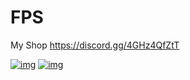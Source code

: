 # FPS

My Shop https://discord.gg/4GHz4QfZtT

[![img](https://zupimages.net/up/22/34/4tsk.jpg)](https://omkarpathak.in)
[![img](https://zupimages.net/up/22/35/826f.png)](https://omkarpathak.in)
